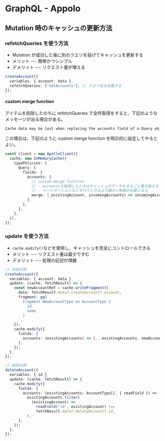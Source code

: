 # GraphQL - Appolo

## Mutation 時のキャッシュの更新方法

### refetchQueries を使う方法

- Mutation が成功した後に別のクエリを投げてキャッシュを更新する
- メリット --- 簡単かつシンプル
- デメリット --- リクエスト量が増える

```ts
createAccount({
  variables: { account: data },
  refetchQueries: ['GetAccounts'], // クエリ名を記載する
});
```

#### custom merge function

アイテムを削除したのちに refetchQueries で全件取得をすると、下記のようなメッセージが出る場合がある。

```txt
Cache data may be lost when replacing the accounts field of a Query object.
```

この場合は、下記のように custom merge function を明示的に設定してやるとよい。

```ts
const client = new ApolloClient({
  cache: new InMemoryCache({
    typePolicies: {
      Query: {
        fields: {
          accounts: {
            // custom merge function
            // - accountsを取得したときはキャッシュのデータをまるごと置き換える
            // - ページネーションなどを行うときはより細かい制御が必要となる
            merge: (_existingAccount, incomingAccounts) => incomingAccounts,
          },
        },
      },
    },
  }),
});
```

### update を使う方法

- `cache.modify()`などを使用し、キャッシュを完全にコントロールできる
- メリット --- リクエスト量は最少ですむ
- デメリット --- 処理の記述が煩雑

```ts
// 作成の例
createAccount({
  variables: { account: data },
  update: (cache, fetchResult) => {
    const newAccountRef = cache.writeFragment({
      data: fetchResult.data?.createAccount?.account,
      fragment: gql`
        fragment NewAccountType on AccountType {
          id
          name
        }
      `,
    });
    cache.modify({
      fields: {
        accounts: (existingAccounts) => [...existingAccounts, newAccountRef],
      },
    });
  },
});

// 削除の例
deleteAccount({
  variables: { id },
  update: (cache, fetchResult) => {
    cache.modify({
      fields: {
        accounts: (existingAccounts: AccountType[], { readField }) =>
          existingAccounts.filter(
            (existingAccount) =>
              readField('id', existingAccount) !==
              fetchResult.data?.deleteAccount?.id,
          ),
      },
    });
  },
});
```
